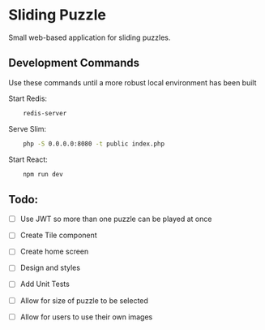 # Sliding Puzzle 

Small web-based application for sliding puzzles.

## Development Commands

Use these commands until a more robust local environment has been built

Start Redis:
```bash
    redis-server
```

Serve Slim:
```bash
    php -S 0.0.0.0:8080 -t public index.php
```

Start React:
```bash
    npm run dev
```

## Todo:

- [ ] Use JWT so more than one puzzle can be played at once
- [ ] Create Tile component 
- [ ] Create home screen
- [ ] Design and styles
- [ ] Add Unit Tests
- [ ] Allow for size of puzzle to be selected
- [ ] Allow for users to use their own images

